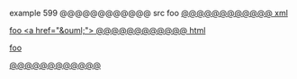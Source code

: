example 599
@@@@@@@@@@@@ src
foo <a href="&ouml;">
@@@@@@@@@@@@ xml
<?xml version="1.0" encoding="UTF-8"?>
<!DOCTYPE document SYSTEM "CommonMark.dtd">
<document xmlns="http://commonmark.org/xml/1.0">
  <paragraph>
    <text>foo </text>
    <html_inline>&lt;a href=&quot;&amp;ouml;&quot;&gt;</html_inline>
  </paragraph>
</document>
@@@@@@@@@@@@ html
<p>foo <a href="&ouml;"></p>
@@@@@@@@@@@@
